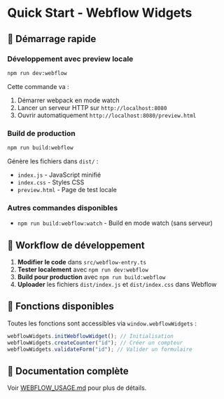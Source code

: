 # Quick Start - Webflow Widgets

## 🚀 Démarrage rapide

### Développement avec preview locale

```bash
npm run dev:webflow
```

Cette commande va :

1. Démarrer webpack en mode watch
2. Lancer un serveur HTTP sur `http://localhost:8080`
3. Ouvrir automatiquement `http://localhost:8080/preview.html`

### Build de production

```bash
npm run build:webflow
```

Génère les fichiers dans `dist/` :

- `index.js` - JavaScript minifié
- `index.css` - Styles CSS
- `preview.html` - Page de test locale

### Autres commandes disponibles

- `npm run build:webflow:watch` - Build en mode watch (sans serveur)

## 📝 Workflow de développement

1. **Modifier le code** dans `src/webflow-entry.ts`
2. **Tester localement** avec `npm run dev:webflow`
3. **Build pour production** avec `npm run build:webflow`
4. **Uploader** les fichiers `dist/index.js` et `dist/index.css` dans Webflow

## 🎯 Fonctions disponibles

Toutes les fonctions sont accessibles via `window.webflowWidgets` :

```javascript
webflowWidgets.initWebflowWidget(); // Initialisation
webflowWidgets.createCounter("id"); // Créer un compteur
webflowWidgets.validateForm("id"); // Valider un formulaire
```

## 📖 Documentation complète

Voir [WEBFLOW_USAGE.md](./WEBFLOW_USAGE.md) pour plus de détails.
